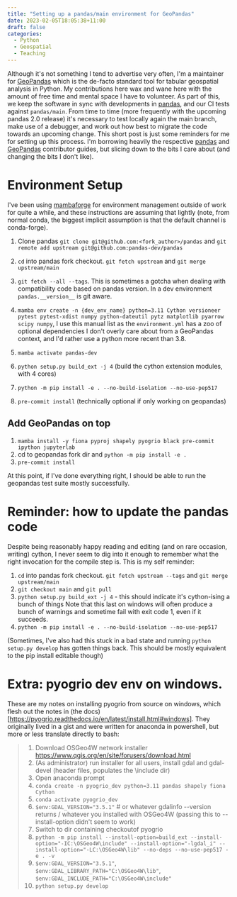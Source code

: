 ```yaml
---
title: "Setting up a pandas/main environment for GeoPandas"
date: 2023-02-05T18:05:38+11:00
draft: false
categories:
  - Python
  - Geospatial
  - Teaching
---
```


Although it's not something I tend to advertise very often, I'm a maintainer for [GeoPandas](https://github.com/geopandas/geopandas)
which is the de-facto standard tool for tabular geospatial analysis in Python. My contributions here wax and wane here
with the amount of free time and mental space I have to volunteer. As part of this, we keep the software in sync
with developments in [pandas](https://github.com/pandas-dev/pandas), and our CI tests against `pandas/main`. From
time to time (more frequently with the upcoming pandas 2.0 release) it's necessary to test locally again the main branch,
make use of a debugger, and work out how best to migrate the code towards an upcoming change. This short post is 
just some reminders for me for setting up this process. I'm borrowing heavily the respective [pandas](https://pandas.pydata.org/docs/development/contributing_environment.html) and [GeoPandas](https://geopandas.org/en/latest/community/contributing.html#creating-a-development-environment) contributor guides,
but slicing down to the bits I care about (and changing the bits I don't like).

# Environment Setup

I've been using [mambaforge](https://github.com/conda-forge/miniforge#mambaforge) for environment management
outside of work for quite a while, and these instructions are assuming that lightly (note, from normal conda, the 
biggest implicit assumption is that the default channel is conda-forge). 
1. Clone pandas `git clone git@github.com:<fork_author>/pandas` and `git remote add upstream git@github.com:pandas-dev/pandas`
1. `cd` into pandas fork checkout. `git fetch upstream` and `git merge upstream/main`
2. `git fetch --all --tags`. This is sometimes a gotcha when dealing with compatibility code based on pandas version. In a dev environment `pandas.__version__` is git aware.

3. `mamba env create -n {dev_env_name} python=3.11 Cython versioneer pytest pytest-xdist numpy python-dateutil pytz matplotlib pyarrow scipy numpy`, I use this manual list as the `environment.yml` has a zoo of optional dependencies I don't overly care about from a GeoPandas context, and I'd rather use a python more recent than 3.8. 
4. `mamba activate pandas-dev`
5. `python setup.py build_ext -j 4` (build the cython extension modules, with 4 cores)
6. `python -m pip install -e . --no-build-isolation --no-use-pep517`
7. `pre-commit install` (technically optional if only working on geopandas)

## Add GeoPandas on top
1. `mamba install -y fiona pyproj shapely pyogrio black pre-commit ipython jupyterlab`
2. cd to geopandas fork dir and `python -m pip install -e .`
3. `pre-commit install`

At this point, if I've done everything right, I should be able to run the geopandas test suite mostly successfully.

# Reminder: how to update the pandas code
Despite being reasonably happy reading and editing (and on rare occasion, writing) cython, I never seem to dig into it 
enough to remember what the right invocation for the compile step is. This is my self reminder:
1. `cd` into pandas fork checkout. `git fetch upstream --tags` and `git merge upstream/main`
2. `git checkout main` and `git pull`
3. `python setup.py build_ext -j 4` - this should indicate it's cython-ising a bunch of things
Note that this last on windows will often produce a bunch of warnings and sometime fail with exit code 1, even if it succeeds.
5. `python -m pip install -e . --no-build-isolation --no-use-pep517`



(Sometimes, I've also had this stuck in a bad state and running `python setup.py develop` has gotten things back. This should be mostly equivalent to the pip install editable though)


# Extra: pyogrio dev env on windows.
These are my notes on installing pyogrio from source on windows, which flesh out the notes in (the docs)[https://pyogrio.readthedocs.io/en/latest/install.html#windows].
They originally lived in a gist and were written for anaconda in powershell, but more or less translate directly to bash:
>   1. Download OSGeo4W network installer https://www.qgis.org/en/site/forusers/download.html
>   2. (As administrator) run installer for all users, install gdal and gdal-devel (header files, populates the \include dir)
>   3. Open anaconda prompt
>   4. `conda create -n pyogrio_dev python=3.11 pandas shapely fiona Cython`
>   5. `conda activate pyogrio_dev`
>   6. `$env:GDAL_VERSION="3.5.1"` # or whatever gdalinfo --version returns / whatever you installed with OSGeo4W (passing this to --install-option didn't seem to work)
>   7. Switch to dir containing checkoutof pyogrio
>   8. `python -m pip install --install-option=build_ext --install-option="-IC:\OSGeo4W\include" --install-option="-lgdal_i" --install-option="-LC:\OSGeo4W\lib" --no-deps --no-use-pep517 -e . -v`
>   9. `$env:GDAL_VERSION="3.5.1"`, `$env:GDAL_LIBRARY_PATH="C:\OSGeo4W\lib"`, `$env:GDAL_INCLUDE_PATH="C:\OSGeo4W\include"`
>   10. `python setup.py develop`








